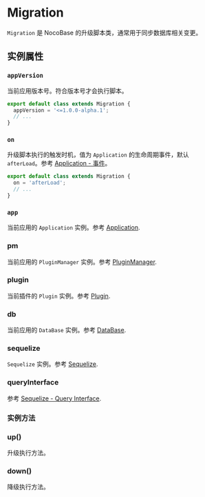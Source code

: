 # Migration

`Migration` 是 NocoBase 的升级脚本类，通常用于同步数据库相关变更。

## 实例属性

### `appVersion`

当前应用版本号。符合版本号才会执行脚本。

```ts
export default class extends Migration {
  appVersion = '<=1.0.0-alpha.1';
  // ...
}
```

### `on`

升级脚本执行的触发时机，值为 `Application` 的生命周期事件，默认 `afterLoad`。参考 [Application - 事件](./application.md#事件)。

```ts
export default class extends Migration {
  on = 'afterLoad';
  // ...
}
```

### `app`

当前应用的 `Application` 实例。参考 [Application](./application.md).

### pm

当前应用的 `PluginManager` 实例。参考 [PluginManager](./plugin-manager.md).

### plugin

当前插件的 `Plugin` 实例。参考 [Plugin](./plugin.md).

### db

当前应用的 `DataBase` 实例。参考 [DataBase](../database/index.md).

### sequelize

`Sequelize` 实例。参考 <a href="https://sequelize.org/" target="_blank">Sequelize</a>.

### queryInterface

参考 <a href="https://sequelize.org/docs/v6/other-topics/query-interface/" target="_blank">Sequelize - Query Interface</a>.

### 实例方法

### up()

升级执行方法。

### down()

降级执行方法。
